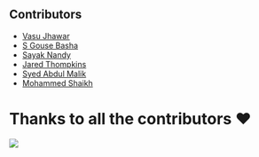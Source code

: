 ## Contributors
<!---
add your name and profile below following the same format.
-->
- [Vasu Jhawar](https://github.com/vasujhawar2001)
- [S Gouse Basha](https://github.com/SGousebasha)
- [Sayak Nandy](https://github.com/Sayak123456)
- [Jared Thompkins](https://github.com/Jared-Thompkins)
- [Syed Abdul Malik](https://github.com/Syed-Abdul-Malik)
- [Mohammed Shaikh](https://github.com/SkCodeRains)

# Thanks to all the contributors ❤️
<a href = "https://github.com/vasujhawar2001/DSA_Cohort/graphs/contributors">
  <img src = "https://contrib.rocks/image?repo=vasujhawar2001/DSA_Cohort"/>
</a>
